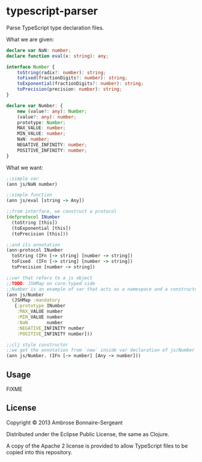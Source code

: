 # typescript-parser

Parse TypeScript type declaration files.


What we are given:

```typescript
declare var NaN: number;
declare function eval(x: string): any;

interface Number {
    toString(radix?: number): string;
    toFixed(fractionDigits?: number): string;
    toExponential(fractionDigits?: number): string;
    toPrecision(precision: number): string;
}

declare var Number: {
    new (value?: any): Number;
    (value?: any): number;
    prototype: Number;
    MAX_VALUE: number;
    MIN_VALUE: number;
    NaN: number;
    NEGATIVE_INFINITY: number;
    POSITIVE_INFINITY: number;
}
```

What we want:

```clojure
;;simple var
(ann js/NaN number)

;;simple function
(ann js/eval [string -> Any])

;;from interface, we construct a protocol
(defprotocol INumber
  (toString [this])
  (toExponential [this])
  (toPrecision [this]))

;;and its annotation
(ann-protocol INumber
  toString (IFn [-> string] [number -> string])
  toFixed  (IFn [-> string] [number -> string])
  toPrecision [number -> string])

;;var that refers to a js object
;;TODO: JSHMap on core.typed side
;;Number is an example of var that acts as a namespace and a constructor
(ann js/Number
  (JSHMap :mandatory
   {:prototype INumber
    :MAX_VALUE number
    :MIN_VALUE number
    :NaN       number
    :NEGATIVE_INFINITY number
    :POSITIVE_INFINITY number]))

;;clj style constructor
;;we get the annotation from `new` inside var declaration of js/Number
(ann js/Number. (IFn [-> number] [Any -> number]))
```


## Usage

FIXME

## License

Copyright © 2013 Ambrose Bonnaire-Sergeant

Distributed under the Eclipse Public License, the same as Clojure.

A copy of the Apache 2 license is provided to allow TypeScript files
to be copied into this repository.
